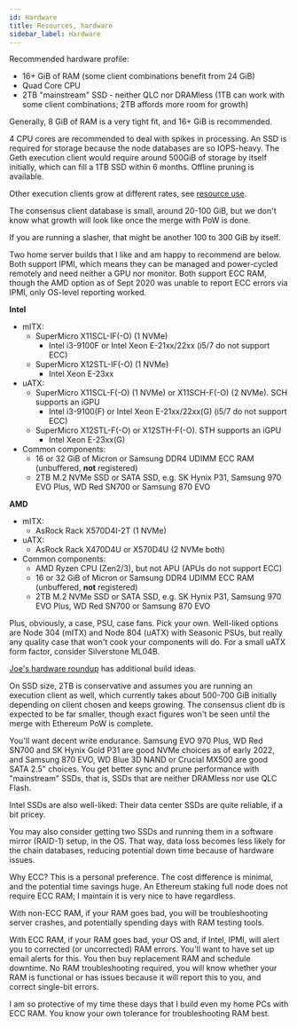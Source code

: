 ```yaml
---
id: Hardware
title: Resources, hardware
sidebar_label: Hardware
---
```


Recommended hardware profile:
* 16+ GiB of RAM (some client combinations benefit from 24 GiB)
* Quad Core CPU
* 2TB "mainstream" SSD - neither QLC nor DRAMless (1TB can work with some client combinations; 2TB affords more room for growth)

Generally, 8 GiB of RAM is a very tight fit, and 16+ GiB is recommended.

4 CPU cores are recommended to deal with spikes in processing. An SSD is required for storage because the node databases
are so IOPS-heavy. The Geth execution client would require around 500GiB of storage by
itself initially, which can fill a 1TB SSD within 6 months. Offline pruning is available.

Other execution clients grow at different rates, see [resource use](../Usage/ResourceUsage.md).

The consensus client database is small, around 20-100 GiB, but we don't know what growth will
look like once the merge with PoW is done.

If you are running a slasher, that might be another 100 to 300 GiB by itself.

Two home server builds that I like and am happy to recommend are below. Both support
IPMI, which means they can be managed and power-cycled remotely and need neither
a GPU nor monitor. Both support ECC RAM, though the AMD option as of Sept 2020
was unable to report ECC errors via IPMI, only OS-level reporting worked.

**Intel**

* mITX: 
  * SuperMicro X11SCL-IF(-O) (1 NVMe)
    * Intel i3-9100F or Intel Xeon E-21xx/22xx (i5/7 do not support ECC)
  * SuperMicro X12STL-IF(-O) (1 NVMe)
    * Intel Xeon E-23xx 
* uATX:
  * SuperMicro X11SCL-F(-O) (1 NVMe) or X11SCH-F(-O) (2 NVMe). SCH supports an iGPU
    * Intel i3-9100(F) or Intel Xeon E-21xx/22xx(G) (i5/7 do not support ECC)
  * SuperMicro X12STL-F(-O) or X12STH-F(-O). STH supports an iGPU
    * Intel Xeon E-23xx(G)
* Common components:
  * 16 or 32 GiB of Micron or Samsung DDR4 UDIMM ECC RAM (unbuffered, **not** registered)
  * 2TB M.2 NVMe SSD or SATA SSD, e.g. SK Hynix P31, Samsung 970 EVO Plus, WD Red SN700 or Samsung 870 EVO

**AMD**

* mITX:
  * AsRock Rack X570D4I-2T (1 NVMe)
* uATX:
  * AsRock Rack X470D4U or X570D4U (2 NVMe both)
* Common components:
  * AMD Ryzen CPU (Zen2/3), but not APU (APUs do not support ECC)
  * 16 or 32 GiB of Micron or Samsung DDR4 UDIMM ECC RAM (unbuffered, **not** registered)
  * 2TB M.2 NVMe SSD or SATA SSD, e.g. SK Hynix P31, Samsung 970 EVO Plus, WD Red SN700 or Samsung 870 EVO

Plus, obviously, a case, PSU, case fans. Pick your own. Well-liked
options are Node 304 (mITX) and Node 804 (uATX) with Seasonic PSUs,
but really any quality case that won't cook your components will do.
For a small uATX form factor, consider Silverstone ML04B.

[Joe's hardware roundup](https://github.com/jclapis/rocketpool.github.io/blob/main/src/guides/local/hardware.md) has additional build ideas.

On SSD size, 2TB is conservative and assumes you are running
an execution client as well, which currently takes about 500-700 GiB initially depending on client chosen and keeps
growing. The consensus client db is expected to be far smaller, though exact figures
won't be seen until the merge with Ethereum PoW is complete.

You'll want decent write endurance. Samsung EVO 970 Plus, WD Red SN700 and SK Hynix Gold P31 are good NVMe choices as of early 2022,
and Samsung 870 EVO, WD Blue 3D NAND or Crucial MX500 are good SATA 2.5" choices. You get better sync and prune performance with "mainstream" SSDs, that is, SSDs that are neither DRAMless nor use QLC Flash.

Intel SSDs are also well-liked: Their data center SSDs are quite reliable, if a bit pricey.

You may also consider getting two SSDs and running them in a software mirror
(RAID-1) setup, in the OS. That way, data loss becomes less likely for the
chain databases, reducing potential down time because of hardware issues.

Why ECC? This is a personal preference. The cost difference is minimal,
and the potential time savings huge. An Ethereum staking full node does not require
ECC RAM; I maintain it is very nice to have regardless.

With non-ECC RAM, if your RAM goes bad, you will be troubleshooting server
crashes, and potentially spending days with RAM testing tools.

With ECC RAM, if your RAM goes bad, your OS and, if Intel, IPMI, will alert
you to corrected (or uncorrected) RAM errors. You'll want to have set up
email alerts for this. You then buy replacement RAM and schedule downtime.
No RAM troubleshooting required, you will know whether your RAM is functional or has issues
because it will report this to you, and correct single-bit errors.

I am so protective of my time these days that I build even my
home PCs with ECC RAM. You know your own tolerance for troubleshooting
RAM best.
